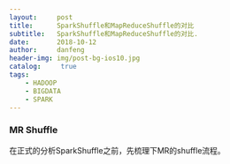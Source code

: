 ```yaml
---
layout:     post
title:      SparkShuffle和MapReduceShuffle的对比
subtitle:   SparkShuffle和MapReduceShuffle的对比.
date:       2018-10-12
author:     danfeng
header-img: img/post-bg-ios10.jpg
catalog: 	 true
tags:
    - HADOOP
    - BIGDATA
    - SPARK
--- 
```


### MR Shuffle
在正式的分析SparkShuffle之前，先梳理下MR的shuffle流程。
